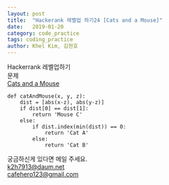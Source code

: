 ```yaml
---
layout: post
title:  "Hackerank 레벨업 하기24 [Cats and a Mouse]"
date:   2019-01-20
category: code_practice
tags: coding_practice
author: Khel Kim, 김현호
---
```


Hackerrank 레벨업하기  
문제  
[Cats and a Mouse](https://www.hackerrank.com/challenges/cats-and-a-mouse/problem)

~~~
def catAndMouse(x, y, z):
    dist = [abs(x-z), abs(y-z)]
    if dist[0] == dist[1]:
        return 'Mouse C'
    else:
        if dist.index(min(dist)) == 0:
            return 'Cat A'
        else:
            return 'Cat B'
~~~

궁금하신게 있다면 메일 주세요.  
k2h7913@daum.net  
cafehero123@gmail.com
